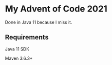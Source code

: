 # My Advent of Code 2021

Done in Java 11 because I miss it.


## Requirements
Java 11 SDK

Maven 3.6.3+
